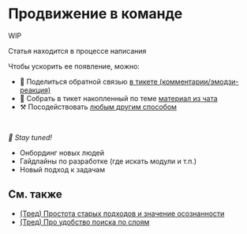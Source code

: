 # Продвижение в команде

WIP

Статья находится в процессе написания

Чтобы ускорить ее появление, можно:

* 📢 Поделиться обратной связью [в тикете (комментарии/эмодзи-реакция)](https://github.com/feature-sliced/documentation/issues/182)
* 💬 Собрать в тикет накопленный по теме [материал из чата](https://t.me/feature_sliced)
* ⚒️ Посодействовать [любым другим способом](https://github.com/feature-sliced/documentation/blob/master/CONTRIBUTING.md)

<br />

*🍰 Stay tuned!*

* Онбординг новых людей
* Гайдлайны по разработке (где искать модули и т.п.)
* Новый подход к задачам

## См. также[​](#see-also "Прямая ссылка на этот заголовок")

* [(Тред) Простота старых подходов и значение осознанности](https://t.me/feature_sliced/3360)
* [(Тред) Про удобство поиска по слоям](https://t.me/feature_sliced/1918)
